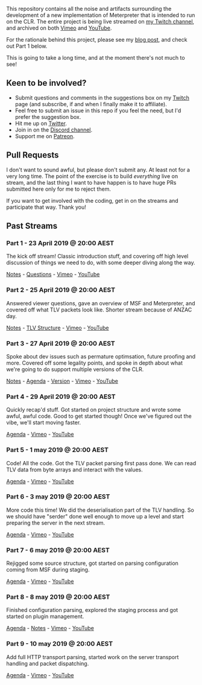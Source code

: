 This repository contains all the noise and artifacts surrounding the development of a new implementation of Meterpreter that is intended to run on the CLR. The entire project is being live streamed on [my Twitch channel](https://twitch.tv/ojreeves), and archived on both [Vimeo](https://vimeo.com/album/5934749) and [YouTube](https://www.youtube.com/playlist?list=PLYovnhafVaw-wGlLtQw1N0dHjxkkvc62o).

For the rationale behind this project, please see my [blog post](https://buffered.io/posts/new-livestream-series/), and check out Part 1 below.

This is going to take a long time, and at the moment there's not much to see!

## Keen to be involved?

* Submit questions and comments in the suggestions box on my [Twitch](https://twitch.tv/ojreeves) page (and subscribe, if and when I finally make it to affiliate).
* Feel free to submit an issue in this repo if you feel the need, but I'd prefer the suggestion box.
* Hit me up on [Twitter](https://twitter.com/TheColonial).
* Join in on the [Discord channel](https://discord.gg/358tQxf).
* Support me on [Patreon](https://patreon.com/ojreeves).

## Pull Requests

I don't want to sound awful, but please don't submit any. At least not for a very long time. The point of the exercise is to build _everything_ live on stream, and the last thing I want to have happen is to have huge PRs submitted here only for me to reject them.

If you want to get involved with the coding, get in on the streams and participate that way. Thank you!

## Past Streams

### Part 1 - 23 April 2019 @ 20:00 AEST

The kick off stream! Classic introduction stuff, and covering off high level discussion of things we need to do, with some deeper diving along the way.

[Notes](../master/streams/2019-04-23-Part-1/notes.md) - [Questions](../master/streams/2019-04-23-Part-1/questions.md) - [Vimeo](https://vimeo.com/331977092) - [YouTube](https://youtu.be/fUG2Zo-LfKQ)

### Part 2 - 25 April 2019 @ 20:00 AEST

Answered viewer questions, gave an overview of MSF and Meterpreter, and covered off what TLV packets look like. Shorter stream because of ANZAC day.

[Notes](../master/streams/2019-04-25-Part-2/notes.md) - [TLV Structure](../master/streams/2019-04-25-Part-2/tlv.md) - [Vimeo](https://vimeo.com/332426022) - [YouTube](https://youtu.be/-nUfhW5d_Nc)

### Part 3 - 27 April 2019 @ 20:00 AEST

Spoke about dev issues such as permature optimsation, future proofing and more. Covered off some legality points, and spoke in depth about what we're going to do support multiple versions of the CLR.

[Notes](../master/streams/2019-04-27-Part-3/notes.md) - [Agenda](../master/streams/2019-04-27-Part-3/agenda.md) - [Version](../master/streams/2019-04-27-Part-3/version.md) - [Vimeo](https://vimeo.com/332827701) - [YouTube](https://youtu.be/fgMdviZkew8)

### Part 4 - 29 April 2019 @ 20:00 AEST

Quickly recap'd stuff. Got started on project structure and wrote some awful, awful code. Good to get started though! Once we've figured out the vibe, we'll start moving faster.

[Agenda](../master/streams/2019-04-29-Part-4/agenda.md) - [Vimeo](https://vimeo.com/333091819) - [YouTube](https://youtu.be/xlmqqVq2Pek)

### Part 5 - 1 may 2019 @ 20:00 AEST

Code! All the code. Got the TLV packet parsing first pass done. We can read TLV data from byte arrays and interact with the values.

[Agenda](../master/streams/2019-05-01-Part-5/agenda.md) - [Vimeo](https://vimeo.com/333532147) - [YouTube](https://youtu.be/H31LdXAsC2M)

### Part 6 - 3 may 2019 @ 20:00 AEST

More code this time! We did the deserialisation part of the TLV handling. So we should have "serder" done well enough to move up a level and start preparing the server in the next stream.

[Agenda](../master/streams/2019-05-03-Part-6/agenda.md) - [Vimeo](https://vimeo.com/333959033) - [YouTube](https://youtu.be/B7byAySiK3s)

### Part 7 - 6 may 2019 @ 20:00 AEST

Rejigged some source structure, got started on parsing configuration coming from MSF during staging.

[Agenda](../master/streams/2019-05-06-Part-7/agenda.md) - [Vimeo](https://vimeo.com/334419549) - [YouTube](https://youtu.be/TowwCK1k8Dw)

### Part 8 - 8 may 2019 @ 20:00 AEST

Finished configuration parsing, explored the staging process and got started on plugin management.

[Agenda](../master/streams/2019-05-08-Part-8/agenda.md) - [Notes](../master/streams/2019-05-08-Part-8/notes.md) - [Vimeo](https://vimeo.com/334881806) - [YouTube](https://youtu.be/OPbWiG9ETI8)

### Part 9 - 10 may 2019 @ 20:00 AEST

Add full HTTP transport parsing, started work on the server transport handling and packet dispatching.

[Agenda](../master/streams/2019-05-10-Part-9/agenda.md) - [Vimeo](https://vimeo.com/335392126) - [YouTube](https://youtu.be/iUrlJOhbQl4)
